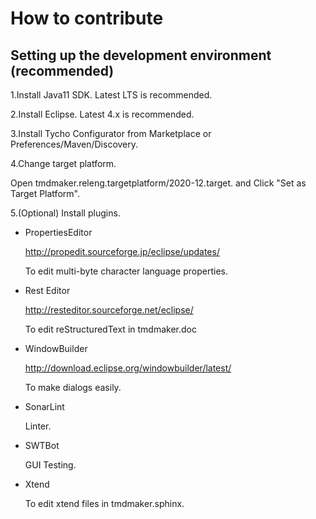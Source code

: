 # How to contribute

## Setting up the development environment (recommended)

1.Install Java11 SDK. Latest LTS is recommended.

2.Install Eclipse. Latest 4.x is recommended.

3.Install Tycho Configurator from Marketplace or Preferences/Maven/Discovery.

4.Change target platform.

  Open tmdmaker.releng.targetplatform/2020-12.target. and Click "Set as Target Platform".

5.(Optional) Install plugins. 
- PropertiesEditor 

  http://propedit.sourceforge.jp/eclipse/updates/

  To edit multi-byte character language properties.

- Rest Editor

  http://resteditor.sourceforge.net/eclipse/

  To edit reStructuredText in tmdmaker.doc

- WindowBuilder

  http://download.eclipse.org/windowbuilder/latest/

  To make dialogs easily.

- SonarLint

  Linter.

- SWTBot

  GUI Testing.

- Xtend

  To edit xtend files in tmdmaker.sphinx.
